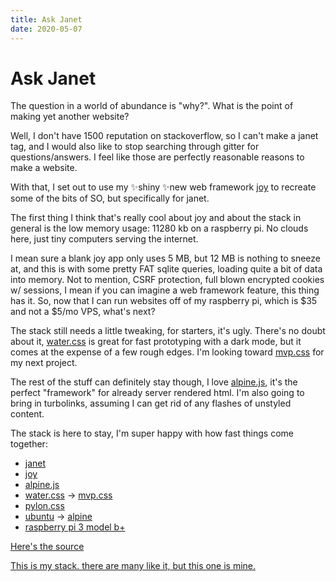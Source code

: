 ```yaml
---
title: Ask Janet
date: 2020-05-07
---
```


# Ask Janet

The question in a world of abundance is "why?". What is the point of making yet another website?

Well, I don't have 1500 reputation on stackoverflow, so I can't make a janet tag, and I would also like to stop searching through gitter for questions/answers. I feel like those are perfectly reasonable reasons to make a website.

With that, I set out to use my ✨shiny ✨new web framework [joy](https://joyframework.com) to recreate some of the bits of SO, but specifically for janet.

The first thing I think that's really cool about joy and about the stack in general is the low memory usage: 11280 kb on a raspberry pi. No clouds here, just tiny computers serving the internet.

I mean sure a blank joy app only uses 5 MB, but 12 MB is nothing to sneeze at, and this is with some pretty FAT sqlite queries, loading quite a bit of data into memory. Not to mention, CSRF protection, full blown encrypted cookies w/ sessions, I mean if you can imagine a web framework feature, this thing has it. So, now that I can run websites off of my raspberry pi, which is $35 and not a $5/mo VPS, what's next?

The stack still needs a little tweaking, for starters, it's ugly. There's no doubt about it, [water.css](https://www.cssbed.com/water.css-dark/) is great for fast prototyping with a dark mode, but it comes at the expense of a few rough edges. I'm looking toward [mvp.css](https://andybrewer.github.io/mvp/) for my next project.

The rest of the stuff can definitely stay though, I love [alpine.js](https://github.com/alpinejs/alpine), it's the perfect "framework" for already server rendered html. I'm also going to bring in turbolinks, assuming I can get rid of any flashes of unstyled content.

The stack is here to stay, I'm super happy with how fast things come together:

- [janet](https://janet-lang.org)
- [joy](https://joyframework.com)
- [alpine.js](https://github.com/alpinejs/alpine)
- [water.css](https://www.cssbed.com/water.css-dark/) -> [mvp.css](https://andybrewer.github.io/mvp/)
- [pylon.css](https://almonk.github.io/pylon/)
- [ubuntu](https://ubuntu.com/blog/ubuntu-20-04-lts-arrives) -> [alpine](https://alpinelinux.org)
- [raspberry pi 3 model b+](https://www.raspberrypi.org/products/raspberry-pi-3-model-b-plus/)

[Here's the source](https://github.com/swlkr/askjanet)

[This is my stack. there are many like it, but this one is mine.](https://en.wikipedia.org/wiki/Rifleman%27s_Creed)
